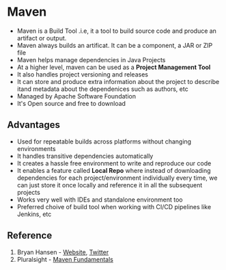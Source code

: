 # Maven 
* Maven is a Build Tool .i.e, it a tool to build source code and produce an artifact or output. 
* Maven always builds an artificat. It can be a component, a JAR or ZIP file
* Maven helps manage dependencies in Java Projects
* At a higher level, maven can be used as a **Project Management Tool**
* It also handles project versioning and releases
* It can store and produce extra information about the project to describe itand metadata about the dependenices such as authors, etc
* Managed by Apache Software Foundation
* It's Open source and free to download

## Advantages
* Used for repeatable builds across platforms without changing environments
* It handles transitive dependencies automatically
* It creates a hassle free environment to write and reproduce our code
* It enables a feature called **Local Repo** where instead of downloading dependencies for each project/environment individually every time, we can just store it once locally and reference it in all the subsequent projects
* Works very well with IDEs and standalone environment too
* Preferred choive of build tool when working with CI/CD pipelines like Jenkins, etc

## Reference
1. Bryan Hansen - [Website](http://completeprogrammer.com), [Twitter](https://twitter.com/completeprog)
2. Pluralsight - [Maven Fundamentals](https://app.pluralsight.com/library/courses/9819e2ce-def3-415c-8e86-da693fd33748/table-of-contents)